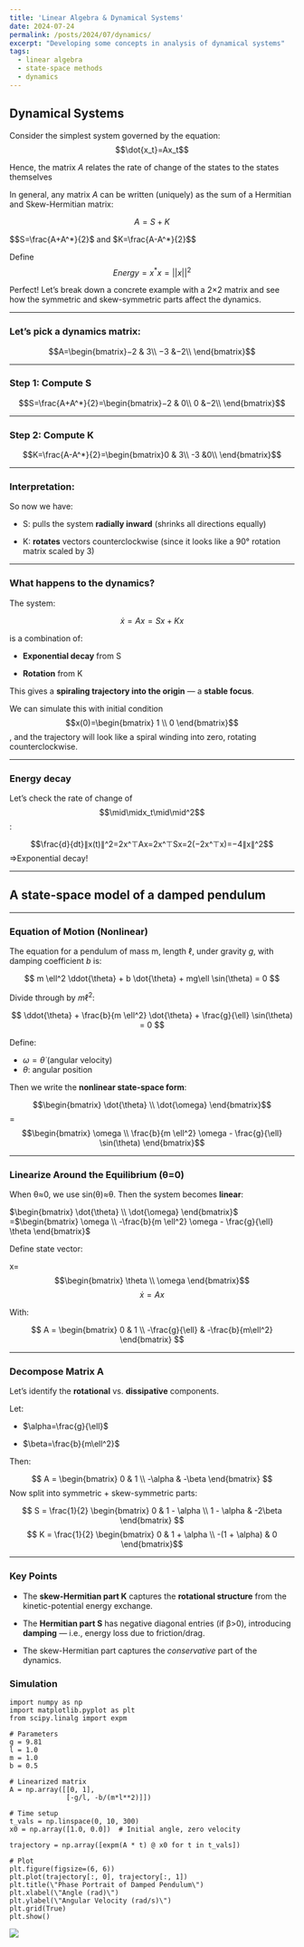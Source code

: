```yaml
---
title: 'Linear Algebra & Dynamical Systems'
date: 2024-07-24
permalink: /posts/2024/07/dynamics/
excerpt: "Developing some concepts in analysis of dynamical systems"
tags:
  - linear algebra
  - state-space methods
  - dynamics
---
```


## Dynamical Systems

Consider the simplest system governed by the equation:
$$\dot{x_t}=Ax_t$$

Hence, the matrix $A$ relates the rate of change of the states to the states themselves

In general, any matrix $A$ can be written (uniquely) as the sum of a Hermitian and Skew-Hermitian matrix:

$$A=S+K$$

$$S=\frac{A+A^*}{2}$ and $K=\frac{A-A^*}{2}$$

Define $$Energy=x^*x=||x||^2$$



Perfect! Let’s break down a concrete example with a  2×2  matrix and see how the symmetric and skew-symmetric parts affect the dynamics.

----------

### Let’s pick a dynamics matrix:

$$A=\begin{bmatrix}−2 & 3\\ −3 &−2\\ \end{bmatrix}$$

----------

### Step 1: Compute  S

$$S=\frac{A+A^*}{2}=\begin{bmatrix}−2 & 0\\ 0 &−2\\ \end{bmatrix}$$

----------

### Step 2: Compute  K

$$K=\frac{A-A^*}{2}=\begin{bmatrix}0 & 3\\ -3 &0\\ \end{bmatrix}$$

----------

### Interpretation:

So now we have:

-   S: pulls the system  **radially inward**  (shrinks all directions equally)
    
-   K:  **rotates**  vectors counterclockwise (since it looks like a 90° rotation matrix scaled by 3)
    

----------

### What happens to the dynamics?

The system:

$$\dot{x}=Ax=Sx+Kx$$

is a combination of:

-   **Exponential decay**  from  S
    
-   **Rotation**  from  K
    

This gives a  **spiraling trajectory into the origin**  — a  **stable focus**.

We can simulate this with initial condition $$x(0)=\begin{bmatrix} 1 \\ 0 \end{bmatrix}$$, and the trajectory will look like a spiral winding into zero, rotating counterclockwise.

----------

### Energy decay

Let’s check the rate of change of  $$\mid\midx_t\mid\mid^2$$:

$$\frac{d}{dt}∥x(t)∥^2=2x^⊤Ax=2x^⊤Sx=2(−2x^⊤x)=−4∥x∥^2$$⇒Exponential decay!




----------

##  A state-space model of a  **damped pendulum**

----------

### Equation of Motion (Nonlinear)

The equation for a pendulum of mass  m, length  $\ell$, under gravity  $g$, with damping coefficient  $b$  is:

$$
m \ell^2 \ddot{\theta} + b \dot{\theta} + mg\ell \sin(\theta) = 0
$$

Divide through by  $m \ell^2$:

$$
\ddot{\theta} + \frac{b}{m \ell^2} \dot{\theta} + \frac{g}{\ell} \sin(\theta) = 0
$$

Define:
-   $\omega=\dot{\theta}$  (angular velocity)
-   $\theta$:  angular position
    

Then we write the  **nonlinear state-space form**:

$$\begin{bmatrix}
\dot{\theta} \\
\dot{\omega}
\end{bmatrix}$$=
$$\begin{bmatrix}
\omega \\
\frac{b}{m \ell^2} \omega - \frac{g}{\ell} \sin(\theta)
\end{bmatrix}$$

----------

### Linearize Around the Equilibrium (θ=0)

When  θ≈0, we use  sin⁡(θ)≈θ. Then the system becomes  **linear**:

$\begin{bmatrix}
\dot{\theta} \\
\dot{\omega}
\end{bmatrix}$
=$\begin{bmatrix}
\omega \\
-\frac{b}{m \ell^2} \omega - \frac{g}{\ell} \theta
\end{bmatrix}$

Define state vector:

x=$$\begin{bmatrix} \theta \\ \omega \end{bmatrix}$$
$$\dot{x}=Ax$$

With:

$$ A = \begin{bmatrix} 0 & 1 \\ -\frac{g}{\ell} & -\frac{b}{m\ell^2} \end{bmatrix} $$

----------

### Decompose Matrix  A

Let’s identify the  **rotational**  vs.  **dissipative**  components.

Let:

-   $\alpha=\frac{g}{\ell}$
    
-   $\beta=\frac{b}{m\ell^2}$
    

Then:

$$ A = \begin{bmatrix} 0 & 1 \\ -\alpha & -\beta \end{bmatrix} $$
Now split into symmetric + skew-symmetric parts:

$$ S = \frac{1}{2} \begin{bmatrix} 0 & 1 - \alpha \\ 1 - \alpha & -2\beta \end{bmatrix} $$ $$ K = \frac{1}{2} \begin{bmatrix} 0 & 1 + \alpha \\ -(1 + \alpha) & 0 \end{bmatrix}$$

----------

###  Key Points

-   The  **skew-Hermitian part  K**  captures the  **rotational structure**  from the kinetic-potential energy exchange.
    
-   The  **Hermitian part  S**  has negative diagonal entries (if  β>0), introducing  **damping**  — i.e., energy loss due to friction/drag.
    
- The skew-Hermitian part captures the *conservative* part of the dynamics. 
    
### Simulation

```
import numpy as np
import matplotlib.pyplot as plt
from scipy.linalg import expm

# Parameters
g = 9.81
l = 1.0
m = 1.0
b = 0.5

# Linearized matrix
A = np.array([[0, 1],
              [-g/l, -b/(m*l**2)]])

# Time setup
t_vals = np.linspace(0, 10, 300)
x0 = np.array([1.0, 0.0])  # Initial angle, zero velocity

trajectory = np.array([expm(A * t) @ x0 for t in t_vals])

# Plot
plt.figure(figsize=(6, 6))
plt.plot(trajectory[:, 0], trajectory[:, 1])
plt.title(\"Phase Portrait of Damped Pendulum\")
plt.xlabel(\"Angle (rad)\")
plt.ylabel(\"Angular Velocity (rad/s)\")
plt.grid(True)
plt.show()
```

![](/files/artifacts/dynamics/damped_pendulum.gif)
